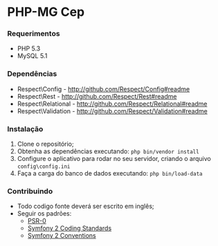 # PHP-MG Cep

### Requerimentos
* PHP 5.3
* MySQL 5.1


### Dependências
* Respect\Config - http://github.com/Respect/Config#readme
* Respect\Rest - http://github.com/Respect/Rest#readme
* Respect\Relational - http://github.com/Respect/Relational#readme
* Respect\Validation - http://github.com/Respect/Validation#readme


### Instalação
1. Clone o repositório;
2. Obtenha as dependências executando: `php bin/vendor install`
3. Configure o aplicativo para rodar no seu servidor, criando o arquivo `config\config.ini`
4. Faça a carga do banco de dados executando: `php bin/load-data`


### Contribuindo
* Todo codigo fonte deverá ser escrito em inglês;
* Seguir os padrões:
    * [PSR-0](http://groups.google.com/group/php-standards/web/psr-0-final-proposal)
    * [Symfony 2 Coding Standards](http://symfony.com/doc/current/contributing/code/standards.html)
    * [Symfony 2 Conventions](http://symfony.com/doc/current/contributing/code/conventions.html)